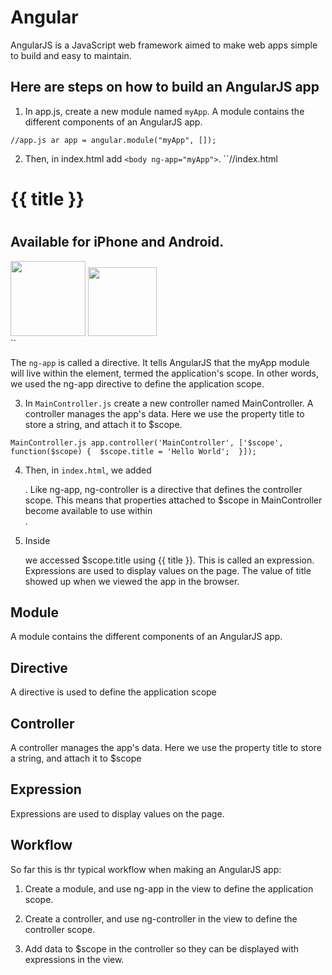 # Angular

AngularJS is a JavaScript web framework aimed to make web apps simple to build and easy to maintain.


## Here are steps on how to build an AngularJS app

1. In app.js, create a new module named `myApp`. A module contains the different components of an AngularJS app.

`//app.js
ar app = angular.module("myApp", []);`

2. Then, in index.html add `<body ng-app="myApp">`. 
``//index.html
<!doctype html>
<html>
  <head>
      <link href="https://s3.amazonaws.com/codecademy-content/projects/bootstrap.min.css" rel="stylesheet" />
    <link href='https://fonts.googleapis.com/css?family=Roboto:500,300,700,400' rel='stylesheet' type='text/css'>
    <link href="css/main.css" rel="stylesheet" />
    <!-- Include the AngularJS library -->
    <script src="//ajax.googleapis.com/ajax/libs/angularjs/1.3.5/angular.min.js"></script>
  </head>
  <body  ng-app="myApp">
    <div class="header">
      <div class="container">
        <h1>{{ title }}</h1>
      </div>
    </div>
    <div class="main" ng-controller="MainController">
      <div class="container">
        <h1>  </h1>
      </div>
    </div>
    <div class="footer">
      <div class="container">
        <h2>Available for iPhone and Android.</h2>
        <img src="https://s3.amazonaws.com/codecademy-content/projects/shutterbugg/app-store.png" width="120px" />
        <img src="https://s3.amazonaws.com/codecademy-content/projects/shutterbugg/google-play.png" width="110px" />
      </div>
    </div>
    <!-- Modules -->
    <script src="js/app.js"></script>
    <!-- Controllers -->
    <script src="js/controllers/MainController.js"></script>
  </body>
</html>
``

The `ng-app` is called a directive. It tells AngularJS that the myApp module will live within the <body> element, termed the application's scope. In other words, we used the ng-app directive to define the application scope.

3. In `MainController.js` create a new controller named MainController. A controller manages the app's data. Here we use the property title to store a string, and attach it to $scope.

``MainController.js
app.controller('MainController', ['$scope', function($scope) { 
  $scope.title = 'Hello World'; 
}]);
``

4. Then, in `index.html`, we added <div class="main" ng-controller="MainController">. Like ng-app, ng-controller is a directive that defines the controller scope. This means that properties attached to $scope in MainController become available to use within <div class="main">.

5. Inside <div class="main"> we accessed $scope.title using {{ title }}. This is called an expression. Expressions are used to display values on the page. The value of title showed up when we viewed the app in the browser. 


## Module
A module contains the different components of an AngularJS app.

## Directive
A directive is used to define the application scope

## Controller
A controller manages the app's data. Here we use the property title to store a string, and attach it to $scope

## Expression
Expressions are used to display values on the page.


## Workflow
So far this is thr typical workflow when making an AngularJS app:

1. Create a module, and use ng-app in the view to define the application scope.

2. Create a controller, and use ng-controller in the view to define the controller scope.

3. Add data to $scope in the controller so they can be displayed with expressions in the view.

